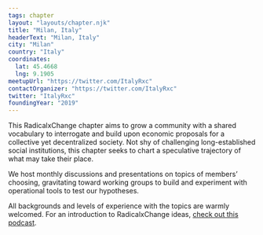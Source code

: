 ```yaml
---
tags: chapter
layout: "layouts/chapter.njk"
title: "Milan, Italy"
headerText: "Milan, Italy"
city: "Milan"
country: "Italy"
coordinates:
  lat: 45.4668
  lng: 9.1905
meetupUrl: "https://twitter.com/ItalyRxc"
contactOrganizer: "https://twitter.com/ItalyRxc"
twitter: "ItalyRxc"
foundingYear: "2019"
---
```


This RadicalxChange chapter aims to grow a community with a shared vocabulary to interrogate and build upon economic proposals for a collective yet decentralized society. Not shy of challenging long-established social institutions, this chapter seeks to chart a speculative trajectory of what may take their place.

We host monthly discussions and presentations on topics of members’ choosing, gravitating toward working groups to build and experiment with operational tools to test our hypotheses.

All backgrounds and levels of experience with the topics are warmly welcomed. For an introduction to RadicalxChange ideas, [check out this podcast](https://80000hours.org/podcast/episodes/glen-weyl-radically-reforming-capitalism-and-democracy/).
